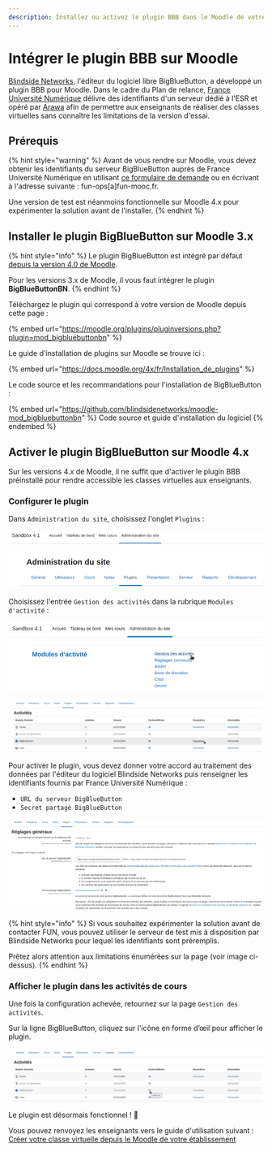```yaml
---
description: Installez ou activez le plugin BBB dans le Moodle de votre établissement
---
```


# Intégrer le plugin BBB sur Moodle

[Blindside Networks](https://blindsidenetworks.com/), l'éditeur du logiciel libre BigBlueButton, a développé un plugin BBB pour Moodle. Dans le cadre du Plan de relance, [France Université Numérique](https://www.france-universite-numerique.fr/) délivre des identifiants d'un serveur dédié à l'ESR et opéré par [Arawa](https://www.arawa.fr/) afin de permettre aux enseignants de réaliser des classes virtuelles sans connaître les limitations de la version d'essai.

## **Prérequis**

{% hint style="warning" %}
Avant de vous rendre sur Moodle, vous devez obtenir les identifiants du serveur BigBlueButton auprès de France Université Numérique en utilisant [ce formulaire de demande](https://www.fun-mooc.help/hc/fr/requests/new?ticket\_form\_id=9122250595357) ou en écrivant à l'adresse suivante : fun-ops\[a]fun-mooc.fr.

Une version de test est néanmoins fonctionnelle sur Moodle 4.x pour expérimenter la solution avant de l'installer.
{% endhint %}

## Installer le plugin BigBlueButton sur Moodle 3.x

{% hint style="info" %}
Le plugin BigBlueButton est intégré par défaut [depuis la version 4.0 de Moodle](https://bigbluebutton.org/2022/04/19/bigbluebutton-your-online-teaching-advantage-now-fully-integrated-into-moodle/).

Pour les versions 3.x de Moodle, il vous faut intégrer le plugin **BigBlueButtonBN**.
{% endhint %}

Téléchargez le plugin qui correspond à votre version de Moodle depuis cette page :

{% embed url="https://moodle.org/plugins/pluginversions.php?plugin=mod_bigbluebuttonbn" %}

Le guide d'installation de plugins sur Moodle se trouve ici :

{% embed url="https://docs.moodle.org/4x/fr/Installation_de_plugins" %}

Le code source et les recommandations pour l'installation de BigBlueButton :

{% embed url="https://github.com/blindsidenetworks/moodle-mod_bigbluebuttonbn" %}
Code source et guide d'installation du logiciel
{% endembed %}

## Activer le plugin BigBlueButton sur Moodle 4.x

Sur les versions 4.x de Moodle, il ne suffit que d'activer le plugin BBB préinstallé pour rendre accessible les classes virtuelles aux enseignants.

### Configurer le plugin

Dans `Administration du site`, choisissez l'onglet `Plugins` :

![](/assets/moodle4-plugins.png)

Choisissez l'entrée `Gestion des activités` dans la rubrique `Modules d'activité` :

![](/assets/moodle4-gestion-activites.png)

![](/assets/moodle4-params-bbb.png)

Pour activer le plugin, vous devez donner votre accord au traitement des données par l'éditeur du logiciel Blindside Networks puis renseigner les identifiants fournis par France Université Numérique :

* `URL du serveur BigBlueButton`
* `Secret partagé BigBlueButton`

![](/assets/moodle4-plugin-reglages.png)

{% hint style="info" %}
Si vous souhaitez expérimenter la solution avant de contacter FUN, vous pouvez utiliser le serveur de test mis à disposition par Blindside Networks pour lequel les identifiants sont préremplis.

Prêtez alors attention aux limitations énumérées sur la page (voir image ci-dessus).
{% endhint %}

### Afficher le plugin dans les activités de cours

Une fois la configuration achevée, retournez sur la page `Gestion des activités`.

Sur la ligne BigBlueButton, cliquez sur l'icône en forme d’œil pour afficher le plugin.

![](/assets/moodle4-plugin-afficher.png)

Le plugin est désormais fonctionnel ! :tada:

Vous pouvez renvoyez les enseignants vers le guide d'utilisation suivant : [Créer votre classe virtuelle depuis le Moodle de votre établissement](/guide/creer-votre-classe-virtuelle/depuis-le-moodle-de-votre-etablissement.md)

